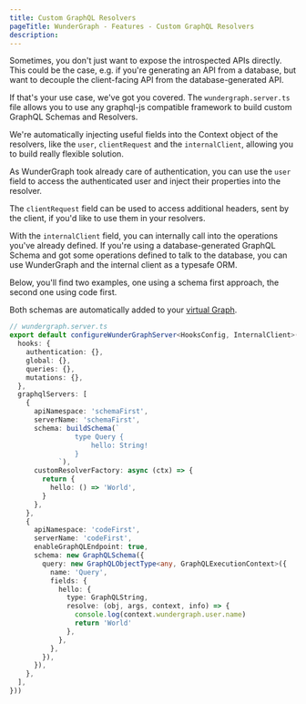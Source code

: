 ```yaml
---
title: Custom GraphQL Resolvers
pageTitle: WunderGraph - Features - Custom GraphQL Resolvers
description:
---
```


Sometimes, you don't just want to expose the introspected APIs directly.
This could be the case, e.g. if you're generating an API from a database,
but want to decouple the client-facing API from the database-generated API.

If that's your use case, we've got you covered.
The `wundergraph.server.ts` file allows you to use any graphql-js compatible framework to build custom GraphQL Schemas and Resolvers.

We're automatically injecting useful fields into the Context object of the resolvers,
like the `user`, `clientRequest` and the `internalClient`,
allowing you to build really flexible solution.

As WunderGraph took already care of authentication,
you can use the `user` field to access the authenticated user and inject their properties into the resolver.

The `clientRequest` field can be used to access additional headers, sent by the client,
if you'd like to use them in your resolvers.

With the `internalClient` field, you can internally call into the operations you've already defined.
If you're using a database-generated GraphQL Schema and got some operations defined to talk to the database,
you can use WunderGraph and the internal client as a typesafe ORM.

Below, you'll find two examples,
one using a schema first approach,
the second one using code first.

Both schemas are automatically added to your [virtual Graph](/docs/core-concepts/virtual-graph).

```typescript
// wundergraph.server.ts
export default configureWunderGraphServer<HooksConfig, InternalClient>(() => ({
  hooks: {
    authentication: {},
    global: {},
    queries: {},
    mutations: {},
  },
  graphqlServers: [
    {
      apiNamespace: 'schemaFirst',
      serverName: 'schemaFirst',
      schema: buildSchema(`
                type Query {
                    hello: String!
                }
            `),
      customResolverFactory: async (ctx) => {
        return {
          hello: () => 'World',
        }
      },
    },
    {
      apiNamespace: 'codeFirst',
      serverName: 'codeFirst',
      enableGraphQLEndpoint: true,
      schema: new GraphQLSchema({
        query: new GraphQLObjectType<any, GraphQLExecutionContext>({
          name: 'Query',
          fields: {
            hello: {
              type: GraphQLString,
              resolve: (obj, args, context, info) => {
                console.log(context.wundergraph.user.name)
                return 'World'
              },
            },
          },
        }),
      }),
    },
  ],
}))
```
